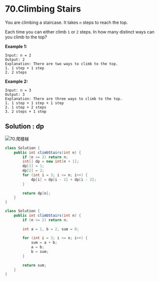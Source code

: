 # 70.Climbing Stairs

You are climbing a staircase. It takes `n` steps to reach the top.

Each time you can either climb `1` or `2` steps. In how many distinct ways can you climb to the top?

 

**Example 1:**

```
Input: n = 2
Output: 2
Explanation: There are two ways to climb to the top.
1. 1 step + 1 step
2. 2 steps
```

**Example 2:**

```
Input: n = 3
Output: 3
Explanation: There are three ways to climb to the top.
1. 1 step + 1 step + 1 step
2. 1 step + 2 steps
3. 2 steps + 1 step
```





## Solution : dp

![70.爬楼梯](https://img-blog.csdnimg.cn/20210105202546299.png)

```java
class Solution {
    public int climbStairs(int n) {
        if (n <= 2) return n;
        int[] dp = new int[n + 1];
        dp[1] = 1;
        dp[2] = 2;
        for (int i = 3; i <= n; i++) {
            dp[i] = dp[i - 1] + dp[i - 2];
        }
        
        return dp[n];
    }
}
```

```java
class Solution {
    public int climbStairs(int n) {
        if (n <= 2) return n;
        
        int a = 1, b = 2, sum = 0;
        
        for (int i = 3; i <= n; i++) {
            sum = a + b;
            a = b;
            b = sum;
        }
        
        return sum;
    }
}
```

